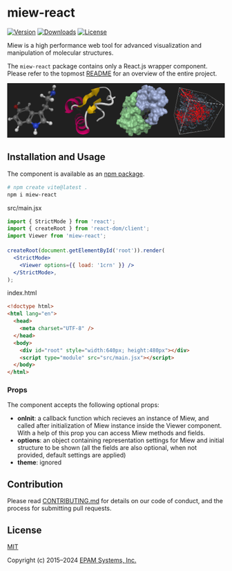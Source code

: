 # miew-react

[![Version](https://img.shields.io/npm/v/miew-react)](https://www.npmjs.com/package/miew-react?activeTab=versions)
[![Downloads](https://img.shields.io/npm/dm/miew-react)](https://www.npmjs.com/package/miew-react?activeTab=versions)
[![License](https://img.shields.io/badge/license-MIT-green)](./LICENSE.md)

Miew is a high performance web tool for advanced visualization and manipulation
of molecular structures.

The `miew-react` package contains only a React.js wrapper component.
Please refer to the topmost [README][] for an overview of the entire project.

[README]: https://github.com/epam/miew#readme

![Screenshot](README.png)

## Installation and Usage

The component is available as an [npm package](https://www.npmjs.com/package/miew-react).

```sh
# npm create vite@latest .
npm i miew-react
```

src/main.jsx

```jsx
import { StrictMode } from 'react';
import { createRoot } from 'react-dom/client';
import Viewer from 'miew-react';

createRoot(document.getElementById('root')).render(
  <StrictMode>
    <Viewer options={{ load: '1crn' }} />
  </StrictMode>,
);
```

index.html

```html
<!doctype html>
<html lang="en">
  <head>
    <meta charset="UTF-8" />
  </head>
  <body>
    <div id="root" style="width:640px; height:480px"></div>
    <script type="module" src="src/main.jsx"></script>
  </body>
</html>
```

### Props

The component accepts the following optional props:

- **onInit**: a callback function which recieves an instance of Miew, and called after initialization of Miew instance inside the Viewer component. With a help of this prop you can access Miew methods and fields.
- **options**: an object containing representation settings for Miew and initial structure to be shown (all the fields are also optional, when not provided, default settings are applied)
- **theme**: ignored

## Contribution

Please read [CONTRIBUTING.md](../../CONTRIBUTING.md) for details on our code of conduct, and the process for submitting pull requests.

## License

[MIT](LICENSE.md)

Copyright (c) 2015–2024 [EPAM Systems, Inc.](https://www.epam.com/)
